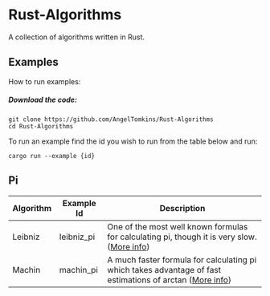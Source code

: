 # Rust-Algorithms
A collection of algorithms written in Rust.

## Examples
How to run examples:
##### Download the code:
```
git clone https://github.com/AngelTomkins/Rust-Algorithms
cd Rust-Algorithms
```

To run an example find the id you wish to run from the table below and run:

```
cargo run --example {id}
```


## Pi

| Algorithm | Example Id | Description |
|-----|-----|-----|
| Leibniz | leibniz_pi | One of the most well known formulas for calculating pi, though it is very slow. ([More info](https://en.wikipedia.org/wiki/Leibniz_formula_for_%CF%80)) |
| Machin | machin_pi | A much faster formula for calculating pi which takes advantage of fast estimations of arctan ([More info](https://en.wikipedia.org/wiki/Machin-like_formula)) |

